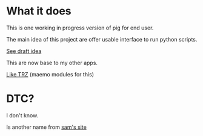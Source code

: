 What it does
============

This is one working in progress version of pig for end user.

The main idea of this project are offer usable interface to 
run python scripts.

[See draft idea](https://gist.github.com/2507429)

This are now base to my other apps.

[Like TRZ](https://github.com/hugosenari/TRZ) (maemo modules for this)


DTC?
====

I don't know.

Is another name from [sam's site](http://sam.zoy.org/fun/dtc/)

